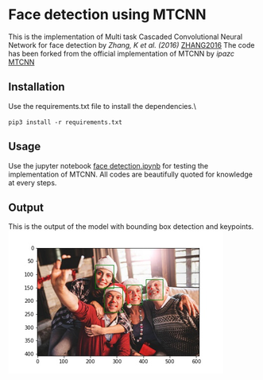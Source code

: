 # Face detection using MTCNN
This is the implementation of Multi task Cascaded Convolutional Neural Network for face detection by *Zhang, K et al. (2016)* [ZHANG2016](https://arxiv.org/pdf/1604.02878)
The code has been forked from the official implementation of MTCNN by *ipazc* [MTCNN](https://github.com/ipazc/mtcnn)

## Installation
Use the requirements.txt file to install the dependencies.\

`pip3 install -r requirements.txt`

## Usage
Use the jupyter notebook [face detection.ipynb](https://github.com/Aasish4/Face-detection-using-MTCNN/blob/main/Face%20detection.ipynb) for testing the implementation of MTCNN. All codes are beautifully quoted for knowledge at every steps.

## Output
This is the output of the model with bounding box detection and keypoints.\
![output](https://github.com/Aasish4/Face-detection-using-MTCNN/blob/main/output.jpg)
